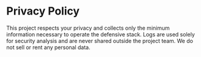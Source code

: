 # Privacy Policy

This project respects your privacy and collects only the minimum information necessary to operate the defensive stack. Logs are used solely for security analysis and are never shared outside the project team. We do not sell or rent any personal data.
